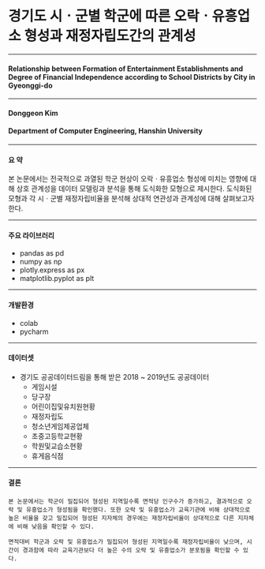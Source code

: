 # 경기도 시ㆍ군별 학군에 따른 오락ㆍ유흥업소 형성과 재정자립도간의 관계성 
<hr />

#### Relationship between Formation of Entertainment Establishments and Degree of Financial Independence according to School Districts by City in Gyeonggi-do
<hr />

#### Donggeon Kim
#### Department of Computer Engineering, Hanshin University
<hr />

#### 요   약
  
  본 논문에서는 전국적으로 과열된 학군 현상이 오락ㆍ유흥업소 형성에 미치는 영향에 대해 상호 관계성을 데이터 모델링과 분석을 통해 도식화한 모형으로 제시한다. 도식화된 모형과 각 시ㆍ군별 재정자립비율을 분석해 상대적 연관성과 관계성에 대해 살펴보고자 한다.
<hr />

#### 주요 라이브러리
  - pandas as pd
  - numpy as np
  - plotly.express as px
  - matplotlib.pyplot as plt
<hr />

#### 개발환경
  - colab
  - pycharm
<hr />

#### 데이터셋
  - 경기도 공공데이터드림을 통해 받은 2018 ~ 2019년도 공공데이터
    + 게임시설
    + 당구장
    + 어린이집및유치원현황
    + 재정자립도
    + 청소년게임제공업체
    + 초중고등학교현황
    + 학원및교습소현황
    + 휴게음식점
<hr />

#### 결론
```
본 논문에서는 학군이 밀집되어 형성된 지역일수록 면적당 인구수가 증가하고, 결과적으로 오락 및 유흥업소가 형성됨을 확인했다. 또한 오락 및 유흥업소가 교육기관에 비해 상대적으로 높은 비율을 갖고 밀집되어 형성된 지자체의 경우에는 재정자립비율이 상대적으로 다른 지자체에 비해 낮음을 확인할 수 있다.
```
``` 
면적대비 학군과 오락 및 유흥업소가 밀집되어 형성된 지역일수록 재정자립비율이 낮으며, 시간이 경과함에 따라 교육기관보다 더 높은 수의 오락 및 유흥업소가 분포됨을 확인할 수 있다.
```